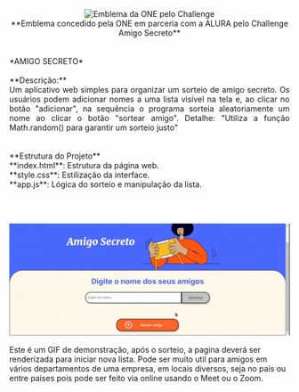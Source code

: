 
<center><img src="https://cdn1.gnarususercontent.com.br/6/409216/ff043987-239b-4661-bdb1-7f4ca6092c48.png" alt="Emblema da ONE pelo Challenge" width="50%"></center>
<center>**Emblema concedido pela ONE em parceria com a ALURA pelo Challenge Amigo Secreto**</center>
<br><br>
                                             *AMIGO SECRETO*
                                              <br><br>
**Descrição:**
<br>
<div style="text-align: justify;">Um aplicativo web simples para organizar um sorteio de amigo secreto. Os usuários podem adicionar nomes a uma lista visível na tela e, ao clicar no botão "adicionar", na sequência o programa sorteia aleatoriamente um nome ao clicar o botão "sortear amigo". Detalhe: "Utiliza a função Math.random() para garantir um sorteio justo"</div>
<br><br>
**Estrutura do Projeto**
<br>
**index.html**: Estrutura da página web.
<br>
**style.css**: Estilização da interface.
<br>
**app.js**: Lógica do sorteio e manipulação da lista.

<br><br>
<center><img src="https://github.com/mauro-pinheiro51/amigo-secreto/raw/main/assets/amigo-secreto-demo.gif" alt="Demonstração do Amigo Secreto"></center>

Este é um GIF de demonstração, após o sorteio, a pagina deverá ser renderizada para iniciar nova lista.
Pode ser muito util para amigos em vários departamentos de uma empresa, em locais diversos, seja no país ou entre paises pois pode ser feito via online usando o Meet ou o Zoom.
